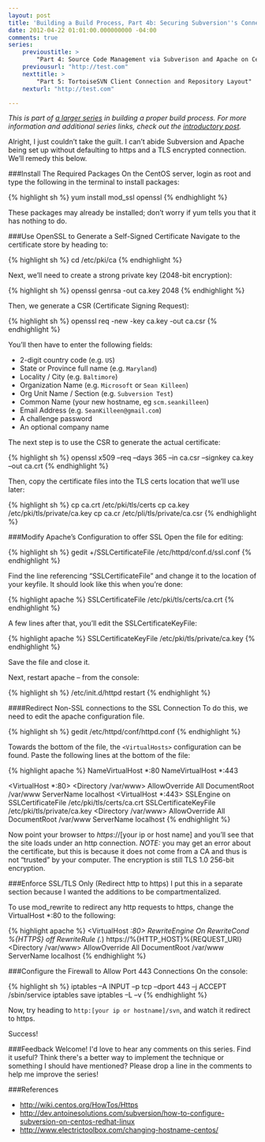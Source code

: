 ```yaml
---
layout: post
title: 'Building a Build Process, Part 4b: Securing Subversion''s Connection via TLS'
date: 2012-04-22 01:01:00.000000000 -04:00
comments: true
series:
    previoustitle: >
        "Part 4: Source Code Management via Subverison and Apache on CentOS"
    previousurl: "http://test.com"
    nexttitle: >
        "Part 5: TortoiseSVN Client Connection and Repository Layout"
    nexturl: "http://test.com"

---
```

*This is part of [a larger series](http://skwordpresstoghost.azurewebsites.net/search/label/building%20a%20build%20process) in building a proper build process. For more information and additional series links, check out the [introductory post](http://skwordpresstoghost.azurewebsites.net/?p=951).*

Alright, I just couldn’t take the guilt. I can’t abide Subversion and Apache being set up without defaulting to https and a TLS encrypted connection. We’ll remedy this below.

###Install The Required Packages
On the CentOS server, login as root and type the following in the terminal to install packages:

{% highlight sh %}
    yum install mod_ssl openssl
{% endhighlight %}
    
These packages may already be installed; don’t worry if yum tells you that it has nothing to do.

###Use OpenSSL to Generate a Self-Signed Certificate
Navigate to the certificate store by heading to:

{% highlight sh %}
cd /etc/pki/ca
{% endhighlight %}

Next, we’ll need to create a strong private key (2048-bit encryption):

{% highlight sh %}
openssl genrsa -out ca.key 2048
{% endhighlight %}
    
Then, we generate a CSR (Certificate Signing Request):

{% highlight sh %}
openssl req -new -key ca.key -out ca.csr
{% endhighlight %}
 
You’ll then have to enter the following fields:

* 2-digit country code (e.g. `US`)  
* State or Province full name (e.g. `Maryland`)  
* Locality / City (e.g. `Baltimore`)  
* Organization Name (e.g. `Microsoft` or `Sean Killeen`)  
* Org Unit Name / Section (e.g. `Subversion Test`)  
* Common Name (your new hostname, eg `scm.seankilleen`)  
* Email Address (e.g. `SeanKilleen@gmail.com`)  
* A challenge password  
* An optional company name

The next step is to use the CSR to generate the actual certificate:

{% highlight sh %}
openssl x509 –req –days 365 –in ca.csr –signkey ca.key –out ca.crt
{% endhighlight %}

Then, copy the certificate files into the TLS certs location that we’ll use later:

{% highlight sh %}
cp ca.crt /etc/pki/tls/certs
cp ca.key /etc/pki/tls/private/ca.key
cp ca.cr /etc/pli/tls/private/ca.csr
{% endhighlight %}

###Modify Apache’s Configuration to offer SSL
Open the file for editing:

{% highlight sh %}
gedit +/SSLCertificateFile /etc/httpd/conf.d/ssl.conf
{% endhighlight %}

Find the line referencing “SSLCertificateFile” and change it to the location of your keyfile. It should look like this when you’re done:

{% highlight apache %}
SSLCertificateFile /etc/pki/tls/certs/ca.crt
{% endhighlight %}

A few lines after that, you’ll edit the SSLCertificateKeyFile:

{% highlight apache %}
SSLCertificateKeyFile /etc/pki/tls/private/ca.key
{% endhighlight %}

Save the file and close it.

Next, restart apache – from the console:

{% highlight sh %}
/etc/init.d/httpd restart
{% endhighlight %}

####Redirect Non-SSL connections to the SSL Connection
To do this, we need to edit the apache configuration file. 

{% highlight sh %}
gedit /etc/httpd/conf/httpd.conf
{% endhighlight %}

Towards the bottom of the file, the `<VirtualHosts>` configuration can be found.
Paste the following lines at the bottom of the file:

{% highlight apache %}
NameVirtualHost *:80
NameVirtualHost *:443

<VirtualHost *:80>
        <Directory /var/www>
            AllowOverride All
        </Directory>
        DocumentRoot /var/www
        ServerName localhost
</VirtualHost>
<VirtualHost *:443>
        SSLEngine on
        SSLCertificateFile /etc/pki/tls/certs/ca.crt
        SSLCertificateKeyFile /etc/pki/tls/private/ca.key
        <Directory /var/www>
            AllowOverride All
        </Directory>
        DocumentRoot /var/www
        ServerName localhost
</VirtualHost>
{% endhighlight %}

Now point your browser to *https*://[your ip or host name] and you’ll see that the site loads under an http connection. *NOTE:* you may get an error about the certificate, but this is because it does not come from a CA and thus is not “trusted” by your computer. The encryption is still TLS 1.0 256-bit encryption.

###Enforce SSL/TLS Only (Redirect http to https)
I put this in a separate section because I wanted the additions to be compartmentalized.

To use mod_rewrite to redirect any http requests to https, change the VirtualHost *:80 to the following:

{% highlight apache %}
<VirtualHost *:80>
    RewriteEngine On
    RewriteCond %{HTTPS} off
    RewriteRule (.*) https://%{HTTP_HOST}%{REQUEST_URI}
    <Directory /var/www>
        AllowOverride All
        </Directory>
        DocumentRoot /var/www
        ServerName localhost
</VirtualHost>
{% endhighlight %}

###Configure the Firewall to Allow Port 443 Connections
On the console:

{% highlight sh %}
iptables –A INPUT –p tcp –dport 443 –j ACCEPT
/sbin/service iptables save
iptables –L –v
{% endhighlight %}

Now, try heading to `http:[your ip or hostname]/svn`, and watch it redirect to https. 

Success! 


###Feedback Welcome!
I'd love to hear any comments on this series. Find it useful? Think there's a better way to implement the technique or something I should have mentioned? Please drop a line in the comments to help me improve the series!


###References

* http://wiki.centos.org/HowTos/Https
* http://dev.antoinesolutions.com/subversion/how-to-configure-subversion-on-centos-redhat-linux
* http://www.electrictoolbox.com/changing-hostname-centos/